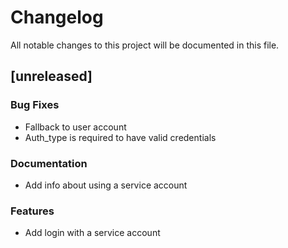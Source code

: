 # Changelog

All notable changes to this project will be documented in this file.

## [unreleased]

### Bug Fixes

- Fallback to user account
- Auth_type is required to have valid credentials

### Documentation

- Add info about using a service account

### Features

- Add login with a service account

<!-- generated by git-cliff -->
